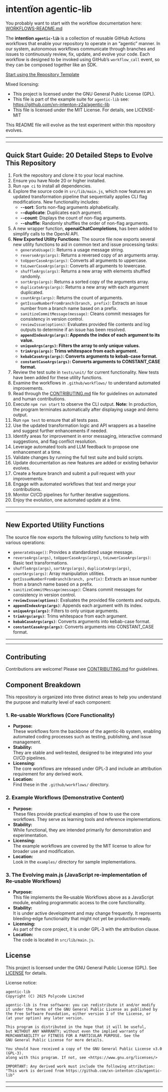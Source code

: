 # intentïon agentic-lib

You probably want to start with the workflow documentation here: [WORKFLOWS-README.md](WORKFLOWS-README.md)

The **intentïon `agentic-lib`** is a collection of reusable GitHub Actions workflows that enable your
repository to operate in an “agentic” manner. In our system, autonomous workflows communicate through branches and
issues to continuously review, fix, update, and evolve your code. Each workflow is designed to be invoked using
GitHub’s `workflow_call` event, so they can be composed together like an SDK.

[Start using the Repository Template](https://github.com/xn-intenton-z2a/repository0)

Mixed licensing:
* This project is licensed under the GNU General Public License (GPL).
* This file is part of the example suite for `agentic-lib` see: https://github.com/xn-intenton-z2a/agentic-lib
* This file is licensed under the MIT License. For details, see LICENSE-MIT

This README file will evolve as the test experiment within this repository evolves.

---
---

## Quick Start Guide: 20 Detailed Steps to Evolve This Repository

1. Fork the repository and clone it to your local machine.
2. Ensure you have Node 20 or higher installed.
3. Run `npm ci` to install all dependencies.
4. Explore the source code in `src/lib/main.js`, which now features an updated transformation pipeline that sequentially applies CLI flag modifications. New functionality includes:
   - **--sort**: Sorts non-flag arguments alphabetically.
   - **--duplicate**: Duplicates each argument.
   - **--count**: Displays the count of non-flag arguments.
   - **--shuffle**: Randomly shuffles the order of non-flag arguments.
5. A new wrapper function, **openaiChatCompletions**, has been added to simplify calls to the OpenAI API.
6. **New Exported Utility Functions:**
   The source file now exports several new utility functions to aid in common text and issue processing tasks:
   - `generateUsage()`: Returns a usage message string.
   - `reverseArgs(args)`: Returns a reversed copy of an arguments array.
   - `toUpperCaseArgs(args)`: Converts all arguments to uppercase.
   - `toLowerCaseArgs(args)`: Converts all arguments to lowercase.
   - `shuffleArgs(args)`: Returns a new array with elements shuffled randomly.
   - `sortArgs(args)`: Returns a sorted copy of the arguments array.
   - `duplicateArgs(args)`: Returns a new array with each argument duplicated.
   - `countArgs(args)`: Returns the count of arguments.
   - `getIssueNumberFromBranch(branch, prefix)`: Extracts an issue number from a branch name based on a prefix.
   - `sanitizeCommitMessage(message)`: Cleans commit messages for consistency in version control.
   - `reviewIssue(options)`: Evaluates provided file contents and log outputs to determine if an issue has been resolved.
   - **`appendIndexArgs(args)`: Appends the index of each argument to its value.**
   - **`uniqueArgs(args)`: Filters the array to only unique values.**
   - **`trimArgs(args)`: Trims whitespace from each argument.**
   - **`kebabCaseArgs(args)`: Converts arguments to kebab-case format.**
   - **`constantCaseArgs(args)`: Converts arguments to CONSTANT_CASE format.**
7. Review the test suite in `tests/unit/` for current functionality. New tests have been added for these utility functions.
8. Examine the workflows in `.github/workflows/` to understand automated improvements.
9. Read through the [CONTRIBUTING.md](CONTRIBUTING.md) file for guidelines on automated and human contributions.
10. Execute `npm run start` to observe the CLI output. **Note:** In production, the program terminates automatically after displaying usage and demo output.
11. Run `npm test` to ensure that all tests pass.
12. Use the updated transformation logic and API wrappers as a baseline and suggest further enhancements if needed.
13. Identify areas for improvement in error messaging, interactive command suggestions, and flag conflict resolution.
14. Leverage automated tools and LLM feedback to propose one enhancement at a time.
15. Validate changes by running the full test suite and build scripts.
16. Update documentation as new features are added or existing behavior evolves.
17. Create a feature branch and submit a pull request with your improvements.
18. Engage with automated workflows that test and merge your contributions.
19. Monitor CI/CD pipelines for further iterative suggestions.
20. Enjoy the evolution, one automated update at a time.

---
---

## New Exported Utility Functions

The source file now exports the following utility functions to help with various operations:
- `generateUsage()`: Provides a standardized usage message.
- `reverseArgs(args)`, `toUpperCaseArgs(args)`, `toLowerCaseArgs(args)`: Basic text transformations.
- `shuffleArgs(args)`, `sortArgs(args)`, `duplicateArgs(args)`, `countArgs(args)`: Array manipulation utilities.
- `getIssueNumberFromBranch(branch, prefix)`: Extracts an issue number from a branch name based on a prefix.
- `sanitizeCommitMessage(message)`: Cleans commit messages for consistency in version control.
- **`reviewIssue(options)`**: Evaluates the provided file contents and outputs.
- **`appendIndexArgs(args)`**: Appends each argument with its index.
- **`uniqueArgs(args)`**: Filters to only unique arguments.
- **`trimArgs(args)`**: Trims whitespace from each argument.
- **`kebabCaseArgs(args)`**: Converts arguments into kebab-case format.
- **`constantCaseArgs(args)`**: Converts arguments into CONSTANT_CASE format.

---
---

## Contributing

Contributions are welcome! Please see [CONTRIBUTING.md](CONTRIBUTING.md) for guidelines.

## Component Breakdown

This repository is organized into three distinct areas to help you understand the purpose and maturity level of each component:

### 1. Re‑usable Workflows (Core Functionality)
- **Purpose:**  
  These workflows form the backbone of the agentic‑lib system, enabling automated coding processes such as testing, publishing, and issue management.
- **Stability:**  
  They are stable and well‑tested, designed to be integrated into your CI/CD pipelines.
- **Licensing:**  
  The core workflows are released under GPL‑3 and include an attribution requirement for any derived work.
- **Location:**  
  Find these in the `.github/workflows/` directory.

### 2. Example Workflows (Demonstrative Content)
- **Purpose:**  
  These files provide practical examples of how to use the core workflows. They serve as learning tools and reference implementations.
- **Stability:**  
  While functional, they are intended primarily for demonstration and experimentation.
- **Licensing:**  
  The example workflows are covered by the MIT license to allow for broader use and modification.
- **Location:**  
  Look in the `examples/` directory for sample implementations.

### 3. The Evolving main.js (JavaScript re-implementation of Re‑usable Workflows)
- **Purpose:**  
  This file implements the Re‑usable Workflows above as a JavaScript module, enabling programmatic access to the core functionality.
- **Stability:**  
  It is under active development and may change frequently. It represents bleeding‑edge functionality that might not yet be production‑ready.
- **Licensing:**  
  As part of the core project, it is under GPL‑3 with the attribution clause.
- **Location:**  
  The code is located in `src/lib/main.js`.

## License

This project is licensed under the GNU General Public License (GPL). See [LICENSE](LICENSE) for details.

License notice:
```
agentic-lib
Copyright (C) 2025 Polycode Limited

agentic-lib is free software: you can redistribute it and/or modify
it under the terms of the GNU General Public License as published by
the Free Software Foundation, either version 3 of the License, or
(at your option) any later version.

This program is distributed in the hope that it will be useful,
but WITHOUT ANY WARRANTY; without even the implied warranty of
MERCHANTABILITY or FITNESS FOR A PARTICULAR PURPOSE. See the
GNU General Public License for more details.

You should have received a copy of the GNU General Public License v3.0 (GPL‑3).
along with this program. If not, see <https://www.gnu.org/licenses/>

IMPORTANT: Any derived work must include the following attribution:
"This work is derived from https://github.com/xn-intenton-z2a/agentic-lib"
```

---
---
